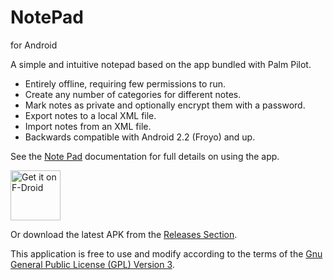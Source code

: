 # NotePad
for Android

A simple and intuitive notepad based on the app bundled with Palm Pilot.

* Entirely offline, requiring few permissions to run.
* Create any number of categories for different notes.
* Mark notes as private and optionally encrypt them with a password.
* Export notes to a local XML file.
* Import notes from an XML file.
* Backwards compatible with Android 2.2 (Froyo) and up.

See the [Note Pad](doc/NotePad.pdf) documentation for full details on
using the app.

[<img src="https://fdroid.gitlab.io/artwork/badge/get-it-on.png"
     alt="Get it on F-Droid"
     height="80">](https://f-droid.org/packages/com.xmission.trevin.android.notes/)

Or download the latest APK from the [Releases Section](https://github.com/Typraeurion/Android-NotePad/releases/latest).

This application is free to use and modify according to the terms of
the [Gnu General Public License (GPL) Version 3](LICENSE).
